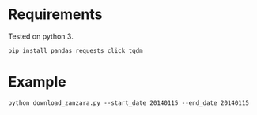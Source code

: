 # Requirements
Tested on python 3.
```
pip install pandas requests click tqdm
```

# Example
```
python download_zanzara.py --start_date 20140115 --end_date 20140115
```
